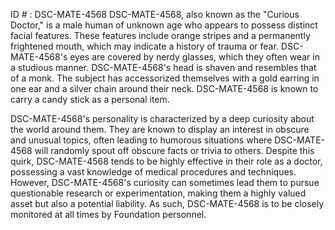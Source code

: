 ID # : DSC-MATE-4568
DSC-MATE-4568, also known as the "Curious Doctor," is a male human of unknown age who appears to possess distinct facial features. These features include orange stripes and a permanently frightened mouth, which may indicate a history of trauma or fear. DSC-MATE-4568's eyes are covered by nerdy glasses, which they often wear in a studious manner. DSC-MATE-4568's head is shaven and resembles that of a monk. The subject has accessorized themselves with a gold earring in one ear and a silver chain around their neck. DSC-MATE-4568 is known to carry a candy stick as a personal item.

DSC-MATE-4568's personality is characterized by a deep curiosity about the world around them. They are known to display an interest in obscure and unusual topics, often leading to humorous situations where DSC-MATE-4568 will randomly spout off obscure facts or trivia to others. Despite this quirk, DSC-MATE-4568 tends to be highly effective in their role as a doctor, possessing a vast knowledge of medical procedures and techniques. However, DSC-MATE-4568's curiosity can sometimes lead them to pursue questionable research or experimentation, making them a highly valued asset but also a potential liability. As such, DSC-MATE-4568 is to be closely monitored at all times by Foundation personnel.